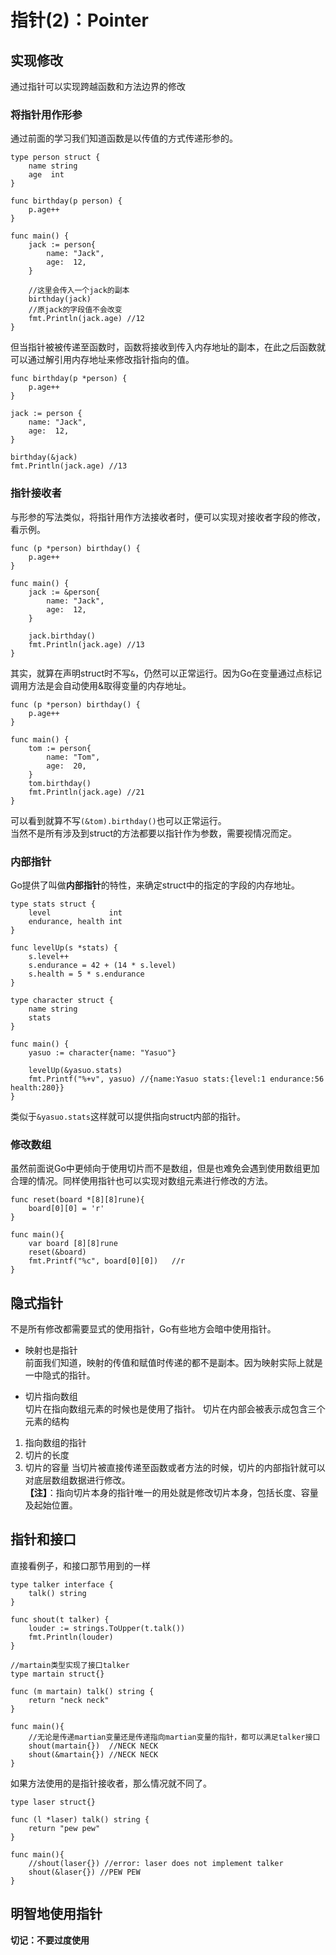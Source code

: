 # 指针(2)：Pointer

## 实现修改
通过指针可以实现跨越函数和方法边界的修改

### 将指针用作形参
通过前面的学习我们知道函数是以传值的方式传递形参的。
```
type person struct {
	name string
	age  int
}

func birthday(p person) {
	p.age++
}

func main() {
	jack := person{
		name: "Jack",
		age:  12,
	}

    //这里会传入一个jack的副本
	birthday(jack)
    //原jack的字段值不会改变
	fmt.Println(jack.age) //12    
}
```
但当指针被被传递至函数时，函数将接收到传入内存地址的副本，在此之后函数就可以通过解引用内存地址来修改指针指向的值。
```
func birthday(p *person) {
	p.age++
}

jack := person {
    name: "Jack",
    age:  12,
}

birthday(&jack)
fmt.Println(jack.age) //13
```
### 指针接收者
与形参的写法类似，将指针用作方法接收者时，便可以实现对接收者字段的修改，看示例。
```
func (p *person) birthday() {
	p.age++
}

func main() {
	jack := &person{
		name: "Jack",
		age:  12,
	}

	jack.birthday()
	fmt.Println(jack.age) //13
}
```
其实，就算在声明struct时不写`&`，仍然可以正常运行。因为Go在变量通过点标记调用方法是会自动使用&取得变量的内存地址。
```
func (p *person) birthday() {
	p.age++
}

func main() {
	tom := person{
		name: "Tom",
		age:  20,
	}
	tom.birthday()
	fmt.Println(jack.age) //21
}
```
可以看到就算不写`(&tom).birthday()`也可以正常运行。   
当然不是所有涉及到struct的方法都要以指针作为参数，需要视情况而定。

### 内部指针
Go提供了叫做**内部指针**的特性，来确定struct中的指定的字段的内存地址。
```
type stats struct {
	level             int
	endurance, health int
}

func levelUp(s *stats) {
	s.level++
	s.endurance = 42 + (14 * s.level)
	s.health = 5 * s.endurance
}

type character struct {
	name string
	stats
}

func main() {
	yasuo := character{name: "Yasuo"}

	levelUp(&yasuo.stats)
	fmt.Printf("%+v", yasuo) //{name:Yasuo stats:{level:1 endurance:56 health:280}}
}
```
类似于`&yasuo.stats`这样就可以提供指向struct内部的指针。

### 修改数组
虽然前面说Go中更倾向于使用切片而不是数组，但是也难免会遇到使用数组更加合理的情况。同样使用指针也可以实现对数组元素进行修改的方法。
```
func reset(board *[8][8]rune){
    board[0][0] = 'r'
}

func main(){
    var board [8][8]rune
    reset(&board)
    fmt.Printf("%c", board[0][0])   //r
}
```

## 隐式指针
不是所有修改都需要显式的使用指针，Go有些地方会暗中使用指针。
* 映射也是指针   
前面我们知道，映射的传值和赋值时传递的都不是副本。因为映射实际上就是一中隐式的指针。

* 切片指向数组   
切片在指向数组元素的时候也是使用了指针。
切片在内部会被表示成包含三个元素的结构
1. 指向数组的指针
2. 切片的长度
3. 切片的容量
当切片被直接传递至函数或者方法的时候，切片的内部指针就可以对底层数组数据进行修改。  
**【注】**：指向切片本身的指针唯一的用处就是修改切片本身，包括长度、容量及起始位置。

## 指针和接口
直接看例子，和接口那节用到的一样
```
type talker interface {
	talk() string
}

func shout(t talker) {
	louder := strings.ToUpper(t.talk())
	fmt.Println(louder)
}

//martain类型实现了接口talker
type martain struct{}

func (m martain) talk() string {
	return "neck neck"
}

func main(){
    //无论是传递martian变量还是传递指向martian变量的指针，都可以满足talker接口
    shout(martain{})  //NECK NECK
	shout(&martain{}) //NECK NECK
}
```
如果方法使用的是指针接收者，那么情况就不同了。
```
type laser struct{}

func (l *laser) talk() string {
	return "pew pew"
}

func main(){
	//shout(laser{}) //error: laser does not implement talker
	shout(&laser{}) //PEW PEW
}

```

## 明智地使用指针
**切记：不要过度使用**